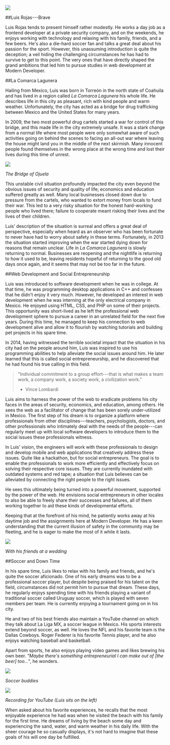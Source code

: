 ![](http://i.imgur.com/Lg09vFL.jpg)

##Luis Rojas---Brave

Luis Rojas tends to present himself rather modestly. He works a day job as a frontend developer at a private security company, and on the weekends, he enjoys working with technology and relaxing with his family, friends, and a few beers. He's also a die-hard soccer fan and talks a great deal about his passion for the sport. However, this unassuming introduction is quite the deception; a veil hiding the challenging circumstances he has had to survive to get to this point. The very ones that have directly shaped the grand ambitions that led him to pursue studies in web development at Modern Developer.

##La Comarca Lagunera

Hailing from Mexico, Luis was born in Torreón in the north state of Coahuila and has lived in a region called *La Comarca Lagunera* his whole life. He describes life in this city as pleasant, rich with kind people and warm weather. Unfortunately, the city has acted as a bridge for drug trafficking between Mexico and the United States for many years. 

In 2009, the two most powerful drug cartels started a war for control of this bridge, and this made life in the city extremely unsafe. It was a stark change from a normal life where most people were only somewhat aware of such activities going on behind the scenes to facing an all-out war where leaving the house might land you in the middle of the next skirmish. Many innocent people found themselves in the wrong place at the wrong time and lost their lives during this time of unrest.

![](http://i.imgur.com/psZbHek.jpg)

*The Bridge of Ojuela*

This unstable civil situation profoundly impacted the city even beyond the obvious issues of security and quality of life; economics and education suffered greatly as well. Many local businesses closed down due to pressure from the cartels, who wanted to extort money from locals to fund their war. This led to a very risky situation for the honest hard-working people who lived there; failure to cooperate meant risking their lives and the lives of their children. 

Luis’ description of the situation is surreal and offers a great deal of perspective, especially when heard as an observer who has been fortunate to never have had to worry about safety in these terms. Fortunately, in 2013 the situation started improving when the war started dying down for reasons that remain unclear. Life in *La Comarca Lagunera* is slowly returning to normal. Businesses are reopening and the nightlife is returning to how it used to be, leaving residents hopeful of returning to the good old days once again, and it seems that may not be too far in the future.	

##Web Development and Social Entrepreneurship

Luis was introduced to software development when he was in college. At that time, he was programming desktop applications in C++ and confesses that he didn't enjoy it very much. However, he developed an interest in web development when he was interning at the only electrical company in Mexico. He enjoyed using HTML, CSS, and PHP on some of their projects. This opportunity was short-lived as he left the professional web development sphere to pursue a career in an unrelated field for the next five years. During this time, he managed to keep his connection to  web development alive and allow it to flourish by watching tutorials and building pet projects in his spare time. 

In 2014, having witnessed the terrible societal impact that the situation in his city had on the people around him, Luis was inspired to use his programming abilities to help alleviate the social issues around him. He later learned that this is called social entrepreneurship, and he discovered that he had found his true calling in this field.

> "Individual commitment to a group effort---that is what makes a team work, a company work, a society work, a civilization work.”
> - Vince Lombardi

Luis aims to harness the power of the web to eradicate problems his city faces in the areas of security, economics, and education, among others. He sees the web as a facilitator of change that has been sorely under-utilized in Mexico. The first step of his dream is to organize a platform where professionals from other disciplines---teachers, psychologists, doctors, and other professionals who intimately deal with the needs of the people---can regularly meet up with local software developers to introduce them to the social issues these professionals witness. 

In Luis' vision, the engineers will work with these professionals to design and develop mobile and web applications that creatively address these issues. Quite like a hackathon, but for social entrepreneurs. The goal is to enable the professionals to work more efficiently and effectively focus on solving their respective core issues. They are currently inundated with outdated systems and red tape; a situation that Luis believes can be alleviated by connecting the right people to the right issues. 

He sees this ultimately being turned into a powerful movement, supported by the power of the web. He envisions social entrepreneurs in other locales to also be able to freely share their successes and failures, all of them working together to aid these kinds of developmental efforts.

Keeping that at the forefront of his mind, he patiently works away at his daytime job and the assignments here at Modern Developer. He has a keen understanding that the current illusion of safety in the community may be fleeting, and he is eager to make the most of it while it lasts.

![](http://i.imgur.com/f2dc4YL.jpg)

*With his friends at a wedding*

##Soccer and Down Time

In his spare time, Luis likes to relax with his family and friends, and he's quite the soccer aficionado. One of his early dreams was to be a professional soccer player, but despite being praised for his talent on the field, circumstances did not permit him to pursue that dream. These days, he regularly enjoys spending time with his friends playing a variant of traditional soccer called Uruguay soccer, which is played with seven members per team. He is currently enjoying a tournament going on in his city. 

He and two of his best friends also maintain a YouTube channel on which they talk about La Liga MX, a soccer league in Mexico. His sports interests extend beyond soccer, as well. He loves the NFL and his favorite team is the Dallas Cowboys. Roger Federer is his favorite Tennis player, and he also enjoys watching baseball and basketball.

Apart from sports, he also enjoys playing video games and likes brewing his own beer. *"Maybe there's something entrepreneurial I can make out of [the beer] too..."*, he wonders. 

![](http://i.imgur.com/JbhlheH.jpg)

*Soccer buddies*

![](http://i.imgur.com/hv9uBxM.jpg)

*Recording for YouTube (Luis sits on the left)*

When asked about his favorite experiences, he recalls that the most enjoyable experience he had was when he visited the beach with his family for the first time. He dreams of living by the beach some day and experiencing the sand, water, and warm weather in his daily life. With the sheer courage he so casually displays, it's not hard to imagine that these goals of his will one day be fulfilled.



